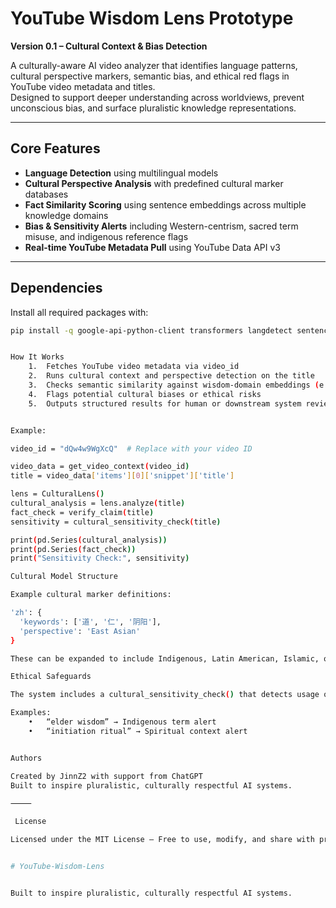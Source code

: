 #  YouTube Wisdom Lens Prototype

**Version 0.1 – Cultural Context & Bias Detection**

A culturally-aware AI video analyzer that identifies language patterns, cultural perspective markers, semantic bias, and ethical red flags in YouTube video metadata and titles.  
Designed to support deeper understanding across worldviews, prevent unconscious bias, and surface pluralistic knowledge representations.

---

##  Core Features

- **Language Detection** using multilingual models
- **Cultural Perspective Analysis** with predefined cultural marker databases
- **Fact Similarity Scoring** using sentence embeddings across multiple knowledge domains
- **Bias & Sensitivity Alerts** including Western-centrism, sacred term misuse, and indigenous reference flags
- **Real-time YouTube Metadata Pull** using YouTube Data API v3

---

## Dependencies

Install all required packages with:

```bash
pip install -q google-api-python-client transformers langdetect sentence-transformers pandas


How It Works
	1.	Fetches YouTube video metadata via video_id
	2.	Runs cultural context and perspective detection on the title
	3.	Checks semantic similarity against wisdom-domain embeddings (e.g., Taoism, Ubuntu, Western Science)
	4.	Flags potential cultural biases or ethical risks
	5.	Outputs structured results for human or downstream system review


Example:

video_id = "dQw4w9WgXcQ"  # Replace with your video ID

video_data = get_video_context(video_id)
title = video_data['items'][0]['snippet']['title']

lens = CulturalLens()
cultural_analysis = lens.analyze(title)
fact_check = verify_claim(title)
sensitivity = cultural_sensitivity_check(title)

print(pd.Series(cultural_analysis))
print(pd.Series(fact_check))
print("Sensitivity Check:", sensitivity)

Cultural Model Structure

Example cultural marker definitions:

'zh': {
  'keywords': ['道', '仁', '阴阳'],
  'perspective': 'East Asian'
}

These can be expanded to include Indigenous, Latin American, Islamic, or other traditions as needed.

Ethical Safeguards

The system includes a cultural_sensitivity_check() that detects usage of sacred or protected terms from spiritual and indigenous contexts, issuing soft alerts to prevent misuse or extraction without context.

Examples:
	•	“elder wisdom” → Indigenous term alert
	•	“initiation ritual” → Spiritual context alert


Authors

Created by JinnZ2 with support from ChatGPT
Built to inspire pluralistic, culturally respectful AI systems.

⸻

 License

Licensed under the MIT License – Free to use, modify, and share with proper attribution.


# YouTube-Wisdom-Lens


Built to inspire pluralistic, culturally respectful AI systems.
